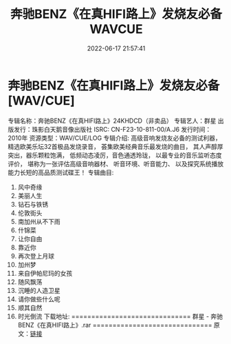﻿---
title: 奔驰BENZ《在真HIFI路上》发烧友必备WAVCUE
date: 2022-06-17 21:57:41
categories: WAV车载音乐、镜像
tags: 华语中文
---
# 奔驰BENZ《在真HIFI路上》发烧友必备[WAV/CUE]

专辑名称：奔驰BENZ《在真HIFI路上》24KHDCD（非卖品）
专辑艺人：群星
出版发行：珠影白天鹅音像出版社
ISRC: CN-F23-10-811-00/A.J6
发行时间：2010年
资源类型：WAV/CUE/LOG
专辑介绍:
高级音响发烧友必备的测试利器，
精选欧美乐坛32首极品发烧录音，
荟集欧美经典音乐最发烧的曲目，
其人声醇厚突出，器乐颗粒饱满，
低频动态凌厉，音色通透玲珑，
以最专业的音乐监听态度评价，
堪称为一张评估高级音响器材、
听音环境、听音能力、
以及探究系统播放能力长短的高品质测试碟王！
专辑曲目:
01. 风中奇缘
02. 美丽人生
03. 钻石与铁锈
04. 伦敦街头
05. 南加州从不下雨
06. 什锦菜
07. 让你自由
08. 靠近你
09. 再次登上月球
10. 加州梦
11. 来自伊帕尼玛的女孩
12. 随风飘荡
13. 沉睡的人造卫星
14. 请你做些什么呢
15. 顺其自然
16. 时光倒流
下载地址:
==============================
群星 - 奔驰BENZ《在真HIFI路上》.rar
==============================
原文：[链接](https://blog.sina.com.cn/s/blog_1647c7e7601030xu3.html)